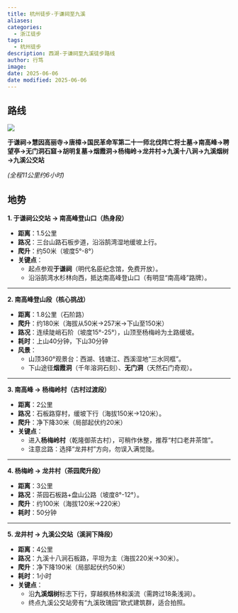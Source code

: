 ```yaml
---
title: 杭州徒步-于谦祠至九溪
aliases: 
categories:
  - 浙江徒步
tags:
  - 杭州徒步
description: 西湖-于谦祠至九溪徒步路线
author: 行笃
image: 
date: 2025-06-06
date modified: 2025-06-06
---
```


## 路线

![](https://b0e0872.webp.li/PicGo/20250606111708881.png)

**于谦祠→慧因高丽寺→唐樟→国民革命军第二十一师北伐阵亡将士墓→南高峰→聘望亭→无门洞石窟→胡明复墓→烟霞洞→杨梅岭→龙井村→九溪十八涧→九溪烟树→九溪公交站**

*(全程11公里约6小时)*

## 地势

**1. 于谦祠公交站 → 南高峰登山口（热身段）**

- **距离**：1.5公里
- **路况**：三台山路石板步道，沿浴鹄湾湿地缓坡上行。
- **爬升**：约50米（坡度5°-8°）
- **关键点**：
    - 起点参观**于谦祠**（明代名臣纪念馆，免费开放）。
    - 沿浴鹄湾水杉林向西，抵达南高峰登山口（有明显“南高峰”路牌）。

---

**2. 南高峰登山段（核心挑战）**

- **距离**：1.8公里（石阶路）
- **爬升**：约180米（海拔从50米→257米→下山至150米）
- **路况**：连续陡峭石阶（坡度15°-25°），山顶至杨梅岭为土路缓坡。
- **耗时**：上山40分钟，下山30分钟
- **风景**：
    - 山顶360°观景台：西湖、钱塘江、西溪湿地“三水同框”。
    - 下山途径**烟霞洞**（千年溶洞石刻）、**无门洞**（天然石门奇观）。

---

**3. 南高峰 → 杨梅岭村（古村过渡段）**

- **距离**：2公里
- **路况**：石板路穿村，缓坡下行（海拔150米→120米）。
- **爬升**：净下降30米（局部起伏约20米）
- **关键点**：
    - 进入**杨梅岭村**（乾隆御茶古村），可稍作休整，推荐“村口老井茶馆”。
    - 注意岔路：选择“龙井村”方向，勿误入满觉陇。

---

**4. 杨梅岭 → 龙井村（茶园爬升段）**

- **距离**：3公里
- **路况**：茶园石板路+盘山公路（坡度8°-12°）。
- **爬升**：约100米（海拔120米→220米）
- **耗时**：50分钟

---

**5. 龙井村 → 九溪公交站（溪涧下降段）**

- **距离**：4公里
- **路况**：九溪十八涧石板路，平坦为主（海拔220米→30米）。
- **爬升**：净下降190米（局部起伏约50米）
- **耗时**：1小时
- **关键点**：
    - 沿**九溪烟树**标志下行，穿越枫杨林和溪流（需跨过18条浅涧）。
    - 终点九溪公交站旁有“九溪玫瑰园”欧式建筑群，适合拍照。



